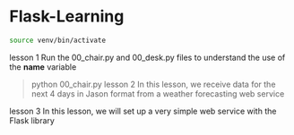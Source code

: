 # Flask-Learning

```bash
source venv/bin/activate
```

lesson 1
Run the 00_chair.py and 00_desk.py files to understand the use of the __name__ variable
> python 00_chair.py
lesson 2
In this lesson, we receive data for the next 4 days in Jason format from a weather forecasting web service

lesson 3
In this lesson, we will set up a very simple web service with the Flask library
